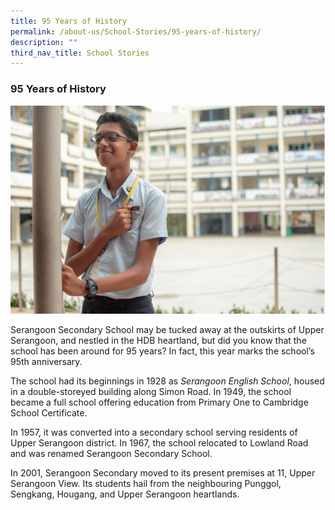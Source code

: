 ```yaml
---
title: 95 Years of History
permalink: /about-us/School-Stories/95-years-of-history/
description: ""
third_nav_title: School Stories
---
```


### 95 Years of History

![](/images/photo_2022-06-25_19-13-39.jpg)

Serangoon Secondary School may be tucked away at the outskirts of Upper Serangoon, and nestled in the HDB heartland, but did you know that the school has been around for 95 years? In fact, this year marks the school’s 95th anniversary.

The school had its beginnings in 1928 as _Serangoon English School_, housed in a double-storeyed building along Simon Road. In 1949, the school became a full school offering education from Primary One to Cambridge School Certificate.

In 1957, it was converted into a secondary school serving residents of Upper Serangoon district. In 1967, the school relocated to Lowland Road and was renamed Serangoon Secondary School.

In 2001, Serangoon Secondary moved to its present premises at 11, Upper Serangoon View. Its students hail from the neighbouring Punggol, Sengkang, Hougang, and Upper Serangoon heartlands.